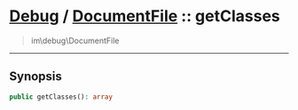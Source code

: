 # [Debug](debug.md) / [DocumentFile](debug-DocumentFile.md) :: getClasses
 > im\debug\DocumentFile
____

## Synopsis
```php
public getClasses(): array
```
